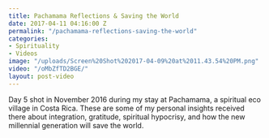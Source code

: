 ```yaml
---
title: Pachamama Reflections & Saving the World
date: 2017-04-11 04:16:00 Z
permalink: "/pachamama-reflections-saving-the-world"
categories:
- Spirituality
- Videos
image: "/uploads/Screen%20Shot%202017-04-09%20at%2011.43.54%20PM.png"
video: "/oMbZfTD2BGE/"
layout: post-video
---
```


Day 5 shot in November 2016 during my stay at Pachamama, a spiritual eco village in Costa Rica. These are some of my personal insights received there about integration, gratitude, spiritual hypocrisy, and how the new millennial generation will save the world. 